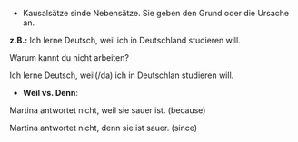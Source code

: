 * Kausalsätze sinde Nebensätze. Sie geben den Grund oder die Ursache an. 

**z.B.:** Ich lerne Deutsch, weil  ich in Deutschland studieren will.

Warum kannt du nicht arbeiten? 

Ich lerne Deutsch, weil(/da) ich in Deutschlan studieren will. 

+ **Weil vs. Denn**:

Martina antwortet nicht, weil sie sauer ist. (because)

Martina antwortet nicht, denn sie ist sauer. (since)

